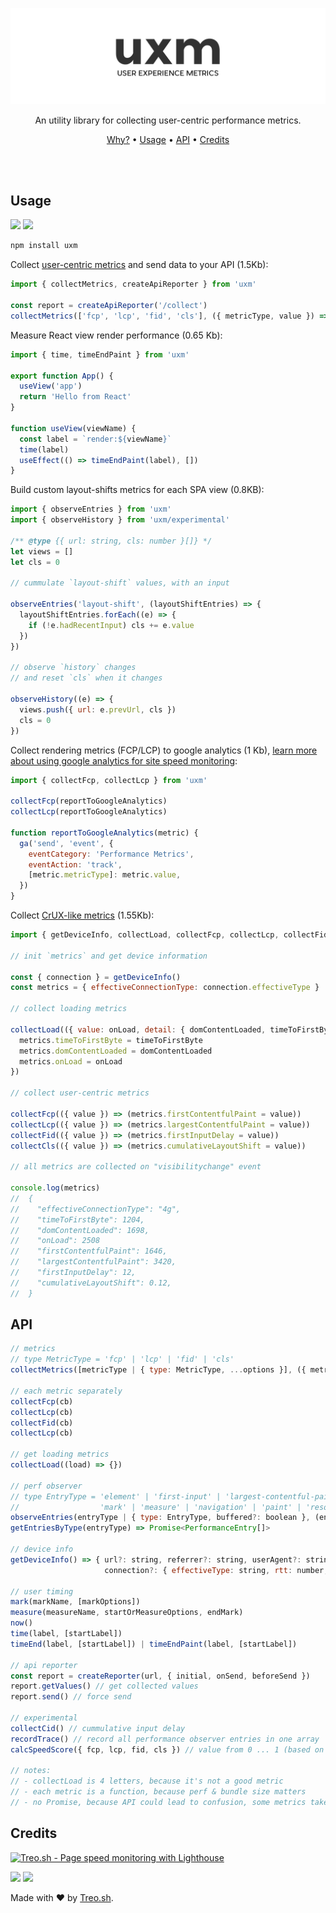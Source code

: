 <p align="center">
  <img src="./.github/logo.png" />
</p>

<p align="center">
  An utility library for collecting user-centric performance metrics.
</p>

<p align="center">
  <a href="#">Why?</a> • <a href="#usage">Usage</a> • <a href="#api">API</a> • <a href="#credits">Credits</a>
</p>

<br/>
<br/>

## Usage

[![](https://img.shields.io/npm/v/uxm.svg)](https://npmjs.org/package/uxm)
[![](https://img.shields.io/badge/license-MIT-blue.svg)](./LICENSE)

```bash
npm install uxm
```

Collect [user-centric metrics](https://web.dev/metrics/) and send data to your API (1.5Kb):

```js
import { collectMetrics, createApiReporter } from 'uxm'

const report = createApiReporter('/collect')
collectMetrics(['fcp', 'lcp', 'fid', 'cls'], ({ metricType, value }) => report({ [metricType]: value }))
```

Measure React view render performance (0.65 Kb):

```js
import { time, timeEndPaint } from 'uxm'

export function App() {
  useView('app')
  return 'Hello from React'
}

function useView(viewName) {
  const label = `render:${viewName}`
  time(label)
  useEffect(() => timeEndPaint(label), [])
}
```

Build custom layout-shifts metrics for each SPA view (0.8KB):

```js
import { observeEntries } from 'uxm'
import { observeHistory } from 'uxm/experimental'

/** @type {{ url: string, cls: number }[]} */
let views = []
let cls = 0

// cummulate `layout-shift` values, with an input

observeEntries('layout-shift', (layoutShiftEntries) => {
  layoutShiftEntries.forEach((e) => {
    if (!e.hadRecentInput) cls += e.value
  })
})

// observe `history` changes
// and reset `cls` when it changes

observeHistory((e) => {
  views.push({ url: e.prevUrl, cls })
  cls = 0
})
```

Collect rendering metrics (FCP/LCP) to google analytics (1 Kb), [learn more about using google analytics for site speed monitoring](https://philipwalton.com/articles/the-google-analytics-setup-i-use-on-every-site-i-build/#performance-tracking):

```js
import { collectFcp, collectLcp } from 'uxm'

collectFcp(reportToGoogleAnalytics)
collectLcp(reportToGoogleAnalytics)

function reportToGoogleAnalytics(metric) {
  ga('send', 'event', {
    eventCategory: 'Performance Metrics',
    eventAction: 'track',
    [metric.metricType]: metric.value,
  })
}
```

Collect [CrUX-like metrics](https://developers.google.com/web/tools/chrome-user-experience-report/) (1.55Kb):

```js
import { getDeviceInfo, collectLoad, collectFcp, collectLcp, collectFid, collectCls } from 'uxm'

// init `metrics` and get device information

const { connection } = getDeviceInfo()
const metrics = { effectiveConnectionType: connection.effectiveType }

// collect loading metrics

collectLoad(({ value: onLoad, detail: { domContentLoaded, timeToFirstByte } }) => {
  metrics.timeToFirstByte = timeToFirstByte
  metrics.domContentLoaded = domContentLoaded
  metrics.onLoad = onLoad
})

// collect user-centric metrics

collectFcp(({ value }) => (metrics.firstContentfulPaint = value))
collectLcp(({ value }) => (metrics.largestContentfulPaint = value))
collectFid(({ value }) => (metrics.firstInputDelay = value))
collectCls(({ value }) => (metrics.cumulativeLayoutShift = value))

// all metrics are collected on "visibilitychange" event

console.log(metrics)
//  {
//    "effectiveConnectionType": "4g",
//    "timeToFirstByte": 1204,
//    "domContentLoaded": 1698,
//    "onLoad": 2508
//    "firstContentfulPaint": 1646,
//    "largestContentfulPaint": 3420,
//    "firstInputDelay": 12,
//    "cumulativeLayoutShift": 0.12,
//  }
```

## API

```js
// metrics
// type MetricType = 'fcp' | 'lcp' | 'fid' | 'cls'
collectMetrics([metricType | { type: MetricType, ...options }], ({ metricType, value, detail }) => {})

// each metric separately
collectFcp(cb)
collectLcp(cb)
collectFid(cb)
collectLcp(cb)

// get loading metrics
collectLoad((load) => {})

// perf observer
// type EntryType = 'element' | 'first-input' | 'largest-contentful-paint' | 'layout-shift' | 'longtask' |
//                  'mark' | 'measure' | 'navigation' | 'paint' | 'resource' | 'event'
observeEntries(entryType | { type: EntryType, buffered?: boolean }, (entries, observer) => {})
getEntriesByType(entryType) => Promise<PerformanceEntry[]>

// device info
getDeviceInfo() => { url?: string, referrer?: string, userAgent?: string, memory?: number, cpus?: number,
                     connection?: { effectiveType: string, rtt: number, downlink: number } }

// user timing
mark(markName, [markOptions])
measure(measureName, startOrMeasureOptions, endMark)
now()
time(label, [startLabel])
timeEnd(label, [startLabel]) | timeEndPaint(label, [startLabel])

// api reporter
const report = createReporter(url, { initial, onSend, beforeSend })
report.getValues() // get collected values
report.send() // force send

// experimental
collectCid() // cummulative input delay
recordTrace() // record all performance observer entries in one array
calcSpeedScore({ fcp, lcp, fid, cls }) // value from 0 ... 1 (based on LH score algorithm)

// notes:
// - collectLoad is 4 letters, because it's not a good metric
// - each metric is a function, because perf & bundle size matters
// - no Promise, because API could lead to confusion, some metrics takes the whole section to produce
```

## Credits

[![Treo.sh - Page speed monitoring with Lighthouse](https://user-images.githubusercontent.com/158189/66038877-a06abd80-e513-11e9-837f-097f44544326.jpg)](https://treo.sh/)

[![](https://github.com/treosh/uxm/workflows/CI/badge.svg)](https://github.com/treosh/uxm/actions?query=workflow%3ACI)
[![](https://img.shields.io/badge/license-MIT-blue.svg)](./LICENSE)

Made with ❤️ by [Treo.sh](https://treo.sh/).
